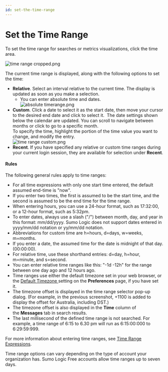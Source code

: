 ```yaml
---
id: set-the-time-range
---
```


# Set the Time Range

To set the time range for searches or metrics visualizations, click the
time area.

![time range
cropped.png](../../static/img/Get-Started-with-Search/How-to-Build-a-Search/Set-the-Time-Range/../../../../Assets/Media_Repo_for_Search/time%20range%20cropped.png)

The current time range is displayed, along with the following options to
set the time:

-   **Relative**. Select an interval relative to the current time. The
    display is updated as soon as you make a selection.
    -   You can enter absolute time and dates.  
        ![absolute
        timerange.png](../../static/img/Get-Started-with-Search/How-to-Build-a-Search/Set-the-Time-Range/absolute%20timerange.png)
-   **Custom**. Click a date to select it as the start date, then move
    your cursor to the desired end date and click to select it.  The
    date settings shown below the calendar are updated. You can scroll
    to navigate between months or click to go to a specific month.   
    To specify the time, highlight the portion of the time value you
    want to change, and modify the entry.  
    ![time range
    custom.png](../../static/img/Get-Started-with-Search/How-to-Build-a-Search/Set-the-Time-Range/../../../../Assets/Media_Repo_for_Search/time%20range%20custom.png)
-   **Recent**. If you have specified any relative or custom time ranges
    during your current login session, they are available for selection
    under **Recent**.

#### Rules

The following general rules apply to time ranges:

-   For all time expressions with only one start time entered, the
    default assumed end-time is "now".
-   If you enter two times, the first is assumed to be the start time,
    and the second is assumed to be the end time for the time range.
-   When entering hours, you can use a 24-hour format, such as 17:32:00,
    or a 12-hour format, such as 5:32pm.
-   To enter dates, always use a slash ("/") between month, day, and
    year in this format: mm/dd/yyyy. Sumo Logic does not support dates
    entered in yyyy/mm/dd notation or yy/mm/dd notation.
-   Abbreviations for custom time are h=hours, d=days, w=weeks,
    m=months.
-   If you enter a date, the assumed time for the date is midnight of
    that day. (00:00:00).
-   For relative time, use these shorthand entries: d=day, h=hour,
    m=minute, and s=second.
-   You can enter relative time ranges like this: "-1d -12h" for the
    range between one day ago and 12 hours ago.
-   Time ranges use either the default timezone set in your web browser,
    or the [Default
    Timezone ](../../../01Start-Here/05Customize-Your-Sumo-Logic-Experience/Preferences-Page.md "Preferences Page")setting
    on the **Preferences** page, if you have set it.
-   The timezone offset is displayed in the time range selector pop-up
    dialog. (For example, in the previous screenshot, +1100 is added to
    display the offset for Australia, including DST.)
-   The timezone offset is also displayed in the **Time** column of
    the **Messages** tab in search results.
-   The last millisecond of the defined time range is not searched. For
    example, a time range of 6:15 to 6.30 pm will run as 6:15:00:000 to
    6:29:59:999.

For more information about entering time ranges, see [Time Range
Expressions](../Search-Basics/Time-Range-Expressions.md "Time Range Expressions").

Time range options can vary depending on the type of account your
organization has. Sumo Logic Free accounts allow time ranges up to seven
days.
